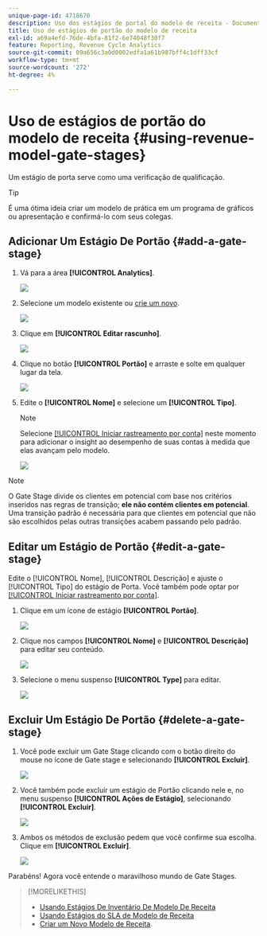 ```yaml
---
unique-page-id: 4718670
description: Uso dos estágios de portal do modelo de receita - Documentação do Marketo - Documentação do produto
title: Uso de estágios de portão do modelo de receita
exl-id: a69a4efd-76de-4bfa-81f2-6e74048f30f7
feature: Reporting, Revenue Cycle Analytics
source-git-commit: 09a656c3a0d0002edfa1a61b987bff4c1dff33cf
workflow-type: tm+mt
source-wordcount: '272'
ht-degree: 4%

---
```


# Uso de estágios de portão do modelo de receita {#using-revenue-model-gate-stages}

Um estágio de porta serve como uma verificação de qualificação.

>[!TIP]
>
>É uma ótima ideia criar um modelo de prática em um programa de gráficos ou apresentação e confirmá-lo com seus colegas.

## Adicionar Um Estágio De Portão {#add-a-gate-stage}

1. Vá para a área **[!UICONTROL Analytics]**.

   ![](assets/image2015-4-27-23-3a27-3a43.png)

1. Selecione um modelo existente ou [crie um novo](/help/marketo/product-docs/reporting/revenue-cycle-analytics/revenue-cycle-models/create-a-new-revenue-model.md).

   ![](assets/image2015-4-27-15-3a6-3a30.png)

1. Clique em **[!UICONTROL Editar rascunho]**.

   ![](assets/image2015-4-27-12-3a10-3a49.png)

1. Clique no botão **[!UICONTROL Portão]** e arraste e solte em qualquer lugar da tela.

   ![](assets/image2015-4-27-16-3a54-3a19.png)

1. Edite o **[!UICONTROL Nome]** e selecione um **[!UICONTROL Tipo]**.

   >[!NOTE]
   >
   >Selecione [[!UICONTROL Iniciar rastreamento por conta]](/help/marketo/product-docs/reporting/revenue-cycle-analytics/revenue-cycle-models/start-tracking-by-account-in-the-revenue-modeler.md) neste momento para adicionar o insight ao desempenho de suas contas à medida que elas avançam pelo modelo.

   ![](assets/image2015-4-28-12-3a1-3a7.png)

>[!NOTE]
>
>O Gate Stage divide os clientes em potencial com base nos critérios inseridos nas regras de transição; **ele não contém clientes em potencial**. Uma transição padrão é necessária para que clientes em potencial que não são escolhidos pelas outras transições acabem passando pelo padrão.

## Editar um Estágio de Portão {#edit-a-gate-stage}

Edite o [!UICONTROL Nome], [!UICONTROL Descrição] e ajuste o [!UICONTROL Tipo] do estágio de Porta. Você também pode optar por [[!UICONTROL Iniciar rastreamento por conta]](/help/marketo/product-docs/reporting/revenue-cycle-analytics/revenue-cycle-models/start-tracking-by-account-in-the-revenue-modeler.md).

1. Clique em um ícone de estágio **[!UICONTROL Portão]**.

   ![](assets/image2015-4-27-17-3a11-3a41.png)

1. Clique nos campos **[!UICONTROL Nome]** e **[!UICONTROL Descrição]** para editar seu conteúdo.

   ![](assets/image2015-4-28-12-3a17-3a22.png)

1. Selecione o menu suspenso **[!UICONTROL Type]** para editar.

   ![](assets/image2015-4-27-17-3a14-3a7.png)

## Excluir Um Estágio De Portão {#delete-a-gate-stage}

1. Você pode excluir um Gate Stage clicando com o botão direito do mouse no ícone de Gate stage e selecionando **[!UICONTROL Excluir]**.

   ![](assets/image2015-4-28-12-3a30-3a19.png)

1. Você também pode excluir um estágio de Portão clicando nele e, no menu suspenso **[!UICONTROL Ações de Estágio]**, selecionando **[!UICONTROL Excluir]**.

   ![](assets/image2015-4-28-12-3a56-3a28.png)

1. Ambos os métodos de exclusão pedem que você confirme sua escolha. Clique em **[!UICONTROL Excluir]**.

   ![](assets/image2015-4-28-12-3a52-3a22.png)

Parabéns! Agora você entende o maravilhoso mundo de Gate Stages.

>[!MORELIKETHIS]
>
>* [Usando Estágios De Inventário De Modelo De Receita](/help/marketo/product-docs/reporting/revenue-cycle-analytics/revenue-cycle-models/using-revenue-model-inventory-stages.md)
>* [Usando Estágios do SLA de Modelo de Receita](/help/marketo/product-docs/reporting/revenue-cycle-analytics/revenue-cycle-models/using-revenue-model-sla-stages.md)
>* [Criar um Novo Modelo de Receita](/help/marketo/product-docs/reporting/revenue-cycle-analytics/revenue-cycle-models/create-a-new-revenue-model.md).
